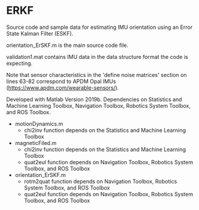 # ERKF
Source code and sample data for estimating IMU orientation using an Error State Kalman Filter (ESKF).

orientation_ErSKF.m is the main source code file.

validation1.mat contains IMU data in the data structure format the code is expecting.

Note that sensor characteristics in the 'define noise matrices' section on lines 63-82 correspond to APDM Opal IMUs (https://www.apdm.com/wearable-sensors/).

Developed with Matlab Version 2019b. Dependencies on Statistics and Machine Learning Toolbox, Navigation Toolbox, Robotics System Toolbox, and ROS Toolbox.<br/>
* motionDynamics.m<br/>
  - chi2inv function depends on the Statistics and Machine Learning Toolbox<br/>
* magneticFiled.m<br/>
  - chi2inv function depends on the Statistics and Machine Learning Toolbox<br/>
  - quat2eul function depends on Navigation Toolbox, Robotics System Toolbox, and ROS Toolbox<br/>
* orientation_ErSKF.m<br/>
  - rotm2quat function depends on Navigation Toolbox, Robotics System Toolbox, and ROS Toolbox<br/>
  - quat2eul function depends on Navigation Toolbox, Robotics System Toolbox, and ROS Toolbox
